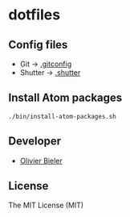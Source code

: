 dotfiles
========

Config files
------------

* Git -> [.gitconfig](.gitconfig)
* Shutter -> [.shutter](.shutter/)

Install Atom packages
---------------------

`./bin/install-atom-packages.sh`

Developer
---------

  * [Olivier Bieler](https://github.com/obieler)

License
-------

The MIT License (MIT)
